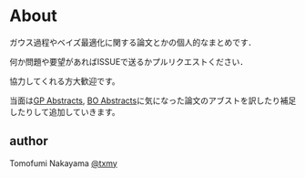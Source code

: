 # About

ガウス過程やベイズ最適化に関する論文とかの個人的なまとめです．

何か問題や要望があればISSUEで送るかプルリクエストください．

協力してくれる方大歓迎です。

当面は[GP Abstracts](gp-abstracts.md), [BO Abstracts](bo-abstracts.md)に気になった論文のアブストを訳したり補足したりして追加していきます。

## author
Tomofumi Nakayama [@txmy](http://twitter.com/txmy)
